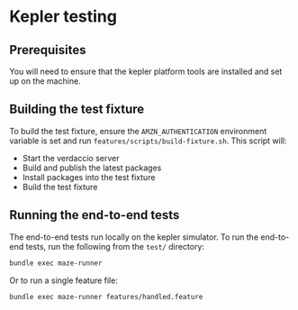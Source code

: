 # Kepler testing

## Prerequisites

You will need to ensure that the kepler platform tools are installed and set up on the machine.

## Building the test fixture

To build the test fixture, ensure the `AMZN_AUTHENTICATION` environment variable is set and run `features/scripts/build-fixture.sh`. This script will:
- Start the verdaccio server
- Build and publish the latest packages
- Install packages into the test fixture
- Build the test fixture

## Running the end-to-end tests

The end-to-end tests run locally on the kepler simulator. To run the end-to-end tests, run the following from the `test/` directory:

```sh
bundle exec maze-runner
```

Or to run a single feature file:

```sh
bundle exec maze-runner features/handled.feature
```
